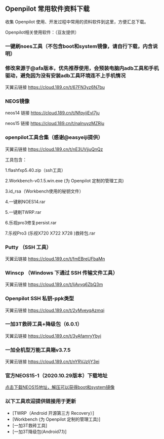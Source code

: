 ## Openpilot 常用软件资料下载

收集 Openpilot 使用、开发过程中常用的资料软件到这里，方便汇总下载。


Openpilot相关使用软件：（豆友提供）


  ### 一键刷noes工具（不包含boot和system镜像，请自行下载，内含说明）
  ### 修改来源于@afa版本，优先推荐使用，会预装电脑内adb工具和手机驱动，避免因为没有安装adb工具环境连不上手机情况
  
  天翼云链接 https://cloud.189.cn/t/67FN3yz6N7bu
  
  ### NEOS镜像
  
  neos14 链接 https://cloud.189.cn/t/NfqyiiEvI7ju
  
  neos15 链接 https://cloud.189.cn/t/naInuyzMZRju
  
  
 
  ### openpilot工具合集（感谢@easyeiji提供）
  
  天翼云链接 https://cloud.189.cn/t/nE3UVjjuQnQz 
  
  工具包含：
  
  1.flashfxp5.40.zip（ssh工具）
  
  2.Workbench-v0.1.5.win.exe (为 Openpilot 定制的管理工具)
  
  3.id_rsa（Workbench使用的秘钥文件）
  
  4.一键刷NOES14.rar
  
  5.一键刷TWRP.rar
  
  6.乐视pro3修复persist.rar
  
  7.乐视Pro3 (乐视X720 X722 X728 )救砖包.rar
  
  
  ### Putty （SSH 工具）
  
  天翼云链接 https://cloud.189.cn/t/fmEBreUFbaMn
  
  ### Winscp （Windows 下通过 SSH 传输文件工具）
  
  天翼云链接 https://cloud.189.cn/t/IjAvyq6ZbQ3m
  
  ### Openpilot SSH 私钥-ppk类型
  
  天翼云链接 https://cloud.189.cn/t/2yMveyqAzmqi
  
  ### 一加3T救砖工具+降级包（6.0.1）
 
  天翼云链接 https://cloud.189.cn/t/3yAfamryYbyi
  
  ### 一加全机型万能工具箱v3.7.5
  
  天翼云链接 https://cloud.189.cn/t/nYRVJzIjY3ei

  
  ### 官方NEOS15-1（2020.10.29版本）下载地址

[点击下载NEOS15地址，解压可以获得boot和system镜像](https://commadist.azureedge.net/neosupdate/ota-signed-e85f507777cb6b22f88ba1c8be6bbaa2630c484b971344b645fca2d1c461cd47.zip) 


  ### 以下工具欢迎提供链接用于更新

- [TWRP（Android 开源第三方 Recovery）]
- [Workbench (为 Openpilot 定制的管理工具)]
- [一加3T救砖工具]
- [一加3T降级包(Android7.1)]

